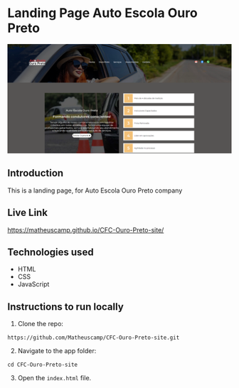 # Landing Page Auto Escola Ouro Preto

<img src="./imgs/preview-auto-escola-ouro-preto.png" alt="preview">

## Introduction

This is a landing page, for Auto Escola Ouro Preto company

## Live Link

https://matheuscamp.github.io/CFC-Ouro-Preto-site/

## Technologies used

- HTML
- CSS
- JavaScript

## Instructions to run locally

1. Clone the repo:

```
https://github.com/Matheuscamp/CFC-Ouro-Preto-site.git
```

2. Navigate to the app folder:

```
cd CFC-Ouro-Preto-site
```

3. Open the `index.html` file.
